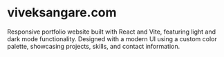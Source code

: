 # viveksangare.com
Responsive portfolio website built with React and Vite, featuring light and dark mode functionality. Designed with a modern UI using a custom color palette, showcasing projects, skills, and contact information.
